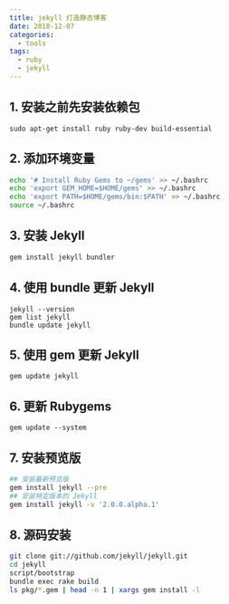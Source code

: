 ```yaml
---
title: jekyll 打造静态博客
date: 2018-12-07
categories:
  - tools
tags:
  - ruby
  - jekyll
---
```


## 1. 安装之前先安装依赖包

```
sudo apt-get install ruby ruby-dev build-essential
```

## 2. 添加环境变量

```bash
echo '# Install Ruby Gems to ~/gems' >> ~/.bashrc
echo 'export GEM_HOME=$HOME/gems' >> ~/.bashrc
echo 'export PATH=$HOME/gems/bin:$PATH' >> ~/.bashrc
source ~/.bashrc
```
## 3. 安装 Jekyll

```bash
gem install jekyll bundler
```

## 4. 使用 bundle 更新 Jekyll

```
jekyll --version
gem list jekyll
bundle update jekyll
```
## 5. 使用 gem 更新 Jekyll

```
gem update jekyll
```
## 6. 更新 Rubygems

```
gem update --system
```
## 7. 安装预览版

```bash
## 安装最新预览版
gem install jekyll --pre
## 安装特定版本的 Jekyll
gem install jekyll -v '2.0.0.alpha.1'
```
## 8. 源码安装

```bash
git clone git://github.com/jekyll/jekyll.git
cd jekyll
script/bootstrap
bundle exec rake build
ls pkg/*.gem | head -n 1 | xargs gem install -l
```
